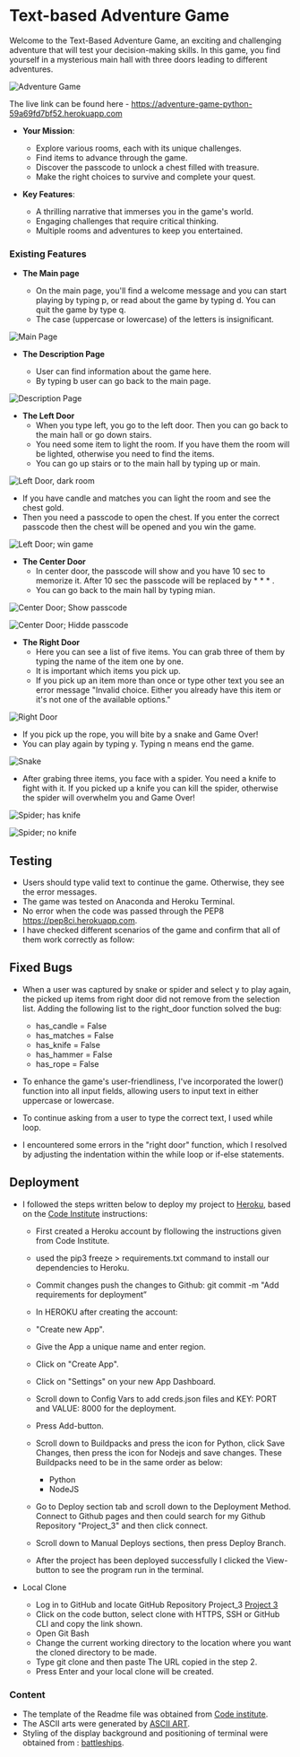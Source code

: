# Text-based Adventure Game 

Welcome to the Text-Based Adventure Game, an exciting and challenging adventure that will test your decision-making skills. In this game, you find yourself in a mysterious main hall with three doors leading to different adventures.

![Adventure Game](readme/1.png)

The live link can be found here - <https://adventure-game-python-59a69fd7bf52.herokuapp.com>

- __Your Mission__:

    - Explore various rooms, each with its unique challenges.
    - Find items to advance through the game.
    - Discover the passcode to unlock a chest filled with treasure.
    - Make the right choices to survive and complete your quest.

- __Key Features__:

    - A thrilling narrative that immerses you in the game's world.
    - Engaging challenges that require critical thinking.
    - Multiple rooms and adventures to keep you entertained.

### Existing Features

- __The Main page__

  - On the main page, you'll find a welcome message and you can start playing by typing p, or read about the game by typing d. You can quit the game by type q.
  - The case (uppercase or lowercase) of the letters is insignificant.

![Main Page](readme/1.png)

- __The Description Page__
  
  - User can find information about the game here.
  - By typing b user can go back to the main page.
  
![Description Page](readme/2.png)

- __The Left Door__
  - When you type left, you go to the left door. Then you can go back to the main hall or go down stairs.
  - You need some item to light the room. If you have them the room will be lighted, otherwise you need to find the items.
  - You can go up stairs or to the main hall by typing up or main.

![Left Door, dark room](readme/3.png)

  - If you have candle and matches you can light the room and see the chest gold.
  - Then you need a passcode to open the chest. If you enter the correct passcode then the chest will be opened and you win the game.

![Left Door; win game](readme/10.png)  

- __The Center Door__
  - In center door, the passcode will show and you have 10 sec to memorize it. After 10 sec the passcode will be replaced by * * * .
  - You can go back to the main hall by typing mian.

![Center Door; Show passcode](readme/4.png)

![Center Door; Hidde passcode](readme/5.png)


- __The Right Door__
  - Here you can see a list of five items. You can grab three of them by typing the name of the item one by one.
  - It is important which items you pick up.
  - If you pick up an item more than once or type other text you see an error message "Invalid choice. Either you already have this item or it's not one of the available options."

![Right Door](readme/6.png)

  - If you pick up the rope, you will bite by a snake and Game Over!
  - You can play again by typing y. Typing n means end the game.

![Snake](readme/7.png)

  - After grabing three items, you face with a spider. You need a knife to fight with it. If you picked up a knife you can kill the spider, otherwise the spider will overwhelm you and Game Over!

![Spider; has knife](readme/8.png)

![Spider; no knife](readme/9.png)  
  

## Testing

- Users should type valid text to continue the game. Otherwise, they see the error messages.
- The game was tested on Anaconda and Heroku Terminal.
- No error when the code was passed through the PEP8 <https://pep8ci.herokuapp.com>.
- I have checked different scenarios of the game and confirm that all of them work correctly as follow:


## Fixed Bugs

- When a user was captured by snake or spider and select y to play again, the picked up items from right door did not remove from the selection list. Adding the following list to the right_door function solved the bug:
  - has_candle = False
  - has_matches = False
  - has_knife = False
  - has_hammer = False
  - has_rope = False 

- To enhance the game's user-friendliness, I've incorporated the lower() function into all input fields, allowing users to input text in either uppercase or lowercase.

- To continue asking from a user to type the correct text, I used while loop.
- I encountered some errors in the "right door" function, which I resolved by adjusting the indentation within the while loop or if-else statements.


## Deployment

- I followed the steps written below to deploy my project to [Heroku](https://heroku.com/), based on the [Code Institute](https://codeinstitute.net) instructions:

    - First created a Heroku account by flollowing the instructions given from Code Institute.

    - used the pip3 freeze > requirements.txt command to install our dependencies to Heroku.

    - Commit changes push the changes to Github: git commit -m "Add requirements for deployment”

    - In HEROKU after creating the account:

    - "Create new App".

    - Give the App a unique name and enter region.

    - Click on "Create App".

    - Click on "Settings" on your new App Dashboard.

    - Scroll down to Config Vars to add creds.json files and KEY: PORT and VALUE: 8000 for the deployment.

    - Press Add-button.

    - Scroll down to Buildpacks and press the icon for Python, click Save Changes, then press the icon for Nodejs and save changes. These Buildpacks need to be in the same order as below:

        - Python
        - NodeJS
    - Go to Deploy section tab and scroll down to the Deployment Method. Connect to Github pages and then could search for my Github Repository "Project_3" and then click connect.

    - Scroll down to Manual Deploys sections, then press Deploy Branch.

    - After the project has been deployed successfully I clicked the View-button to see the program run in the terminal.

- Local Clone

  - Log in to GitHub and locate GitHub Repository Project_3 [Project 3](https://github.com/teman67/Project_3)
  - Click on the code button, select clone with HTTPS, SSH or GitHub CLI and copy the link shown.
  - Open Git Bash
  - Change the current working directory to the location where you want the cloned directory to be made.
  - Type git clone and then paste The URL copied in the step 2.
  - Press Enter and your local clone will be created.

### Content

- The template of the Readme file was obtained from [Code institute](https://github.com/Code-Institute-Org/python-essentials-template).
- The ASCII arts were generated by [ASCII ART](https://www.asciiart.eu/text-to-ascii-art).
- Styling of the display background and positioning of terminal were obtained from : [battleships](https://github.com/dnlbowers/battleships/blob/main/views/layout.html).